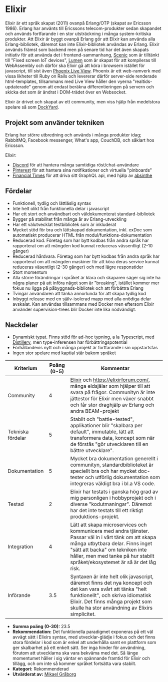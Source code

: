 # Elixir

Elixir är ett språk skapat (2011) ovanpå Erlang/OTP (skapat av Ericsson 1986). Erlang har använts till Ericssons telecom-produkter sedan skapandet och används fortfarande i en stor utsträckning i många system-kritiska produkter. Att Elixir är byggt ovanpå Erlang gör att Elixir kan använda alla Erlang-bibliotek, däremot kan inte Elixir-bibliotek användas av Erlang. Elixir används främst som backend men på senare tid har det även skapats initiativ för att använda det i frontend-sammanhang, [Scenic](https://github.com/boydm/scenic) som är tilltänkt till "Fixed screen IoT devices", [Lumen](https://github.com/lumen/lumen) som är skapat för att kompileras till WebAssembly och därför ska Elixir gå att köra i browsern istället för javascript, till sist även [Phoenix Live View](https://github.com/phoenixframework/phoenix_live_view). Phoenix är ett web-ramverk med vissa likheter till Ruby on Rails och levererar därför server-side renderade html-templates, tillsammans med Live View håller den vyerna "realtids-updaterade" genom att endast beräkna differentieringen på servern och skicka det som är ändrat i DOM-trädet över en Websocket.

Elixir är drivet och skapat av ett community, men viss hjälp från medelstora spelare så som [DockYard](https://dockyard.com/).
## Projekt som använder tekniken

Erlang har större utbredning och används i många produkter idag; RabbitMQ, Facebook messenger, What's app, CouchDB, och såklart hos Ericsson.

Elixir:

- [Discord](https://blog.discordapp.com/using-rust-to-scale-elixir-for-11-million-concurrent-users-c6f19fc029d3) för att hantera många samtidiga röst/chat-användare
- [Pinterest](https://www.nytimes.com/2018/09/09/technology/pinterest-growth.html) för att hantera sina notifikationer och virtuella "pinboards"
- [Financial Times](https://github.com/Financial-Times?utf8=%E2%9C%93&q=&type=source&language=elixir) för att driva sitt GraphQL api, med hjälp av [absinthe](https://github.com/absinthe-graphql/absinthe)

## Fördelar

- Funktionell, tydlig och lättläslig syntax
- Inte helt olikt från funktionella delar i javascript 
- Har ett stort och användbart och väldokumenterat standard-bibliotek
- Bygger på stabilitet från många år av Erlang-utveckling
- Har ett välutvecklat testbibliotek som är inkluderat
- Mycket stöd för bra och lättskapad dokumentation, inkl. exDoc som automatiskt producerar HTML från modul/funktions-dokumentation
- Reducerad kod. Företag som har bytt kodbas från andra språk har rapporterat om att mängden kod kunnat reduceras vässentligt (2-10 gånger)
- Reducerad hårdvara. Företag som har bytt kodbas från andra språk har rapporterat om att mängden maskiner för att köra deras service kunnat reduceras väsentligt (2-30 gånger) och med lägre responstider
- Stort momentum
- Alla större förändringar i språket är klara och skaparen säger sig inte ha några planer på att införa något som är "breaking", istället kommer mer fokus nu ligga på påbyggnads-bibliotek och att förbättra Erlang
- Tvingar användaren att tänka annorlunda för att skapa tydlig kod
- Inbyggt release med en själv-isolerad mapp med alla onödiga delar avskalat. Kan användas tillsammans med Docker men eftersom Elixir använder supervision-trees blir Docker inte lika nödvändigt.

## Nackdelar

- Dynamiskt typat. Finns stöd för ad-hoc typning, a la Typescript, med [Distillery](https://github.com/bitwalker/distillery), men type-inferensen har förbättringspotential
- Förhållandevis nytt och många projekt är fortfarande i sin uppstartsfas
- Ingen stor spelare med kaptial står bakom språket

| **Kriterium**     | **Poäng (0-5)** | **Kommentar**                                                                                                                                                                                                                                                                                                                                           |
| ----------------- | --------------- | ------------------------------------------------------------------------------------------------------------------------------------------------------------------------------------------------------------------------------------------------------------------------------------------------------------------------------------------------------- |
| Community         | 4               | [Elixir](https://elixir-slackin.herokuapp.com/) och https://elixirforum.com/, många eldsjälar som hjälper till att svara på frågor. Communityn är inte jättestor för Elixir men växer snabbt och får stor draghjälp av Erlang och andra BEAM-projekt|
| Tekniska fördelar | 5               | Stabilt och "battle-tested", applikationer blir "skalbara per default", immutable, lätt att transformera data, koncept som när de förstås "gör utvecklaren till en bättre utvecklare".                                                                                                                                                                                                                                                                                                                                       |
| Dokumentation     | 5               | Mycket bra dokumentation generellt i communityn, standardbiblioteket är speciellt bra och har mycket doc-tester och utförlig dokumentation som integreras väldigt bra i bl.a VS code.                                                                                                                                                                                                                                                                                               |
| Testad            | 2               | Elixir har testats i ganska hög grad av mig personligen i hobbyprojekt och i diverse "kodutmaningar". Däremot har det inte testats till ett riktigt produktions-projekt.                                                                                                                                                                                       |
| Integration       | 4               | Lätt att skapa microservices och kommunicera med andra tjänster. Passar väl in i vårt tänk om att skapa många utbytbara delar. Finns inget "sätt att backa" om tekniken inte håller, men med tanke på hur stabilt språket/ekosystemet är så är det låg risk.                                                                                                       |
| Införande         | 3.5             | Syntaxen är inte helt olik javascript, däremot finns det nya koncept och det kan vara svårt att tänka "helt funktionellt", och skriva idiomatisk Elixir. Det finns många projekt som skulle ha stor användning av Elixirs simplicitet. 


- **Summa poäng (0-30):** 23.5
- **Rekommendation:** Det funktionella paradigmet exponeras på ett väl avvägt sätt i Elixirs syntax, med utvecklar-glädje i fokus och det finns stora fördelar i kod som är enkel att underhålla samt en plattform som ger skalbarhet på ett enkelt sätt. Ser inga hinder för användning, förutom att utvecklarna ska vara bekväma med det. Så länge momentumet håller i sig väntar en spännande framtid för Elixir och tillägg, och om inte så kommer språket fortsätta vara stabilt.
- **Kategori:** Rekommenderad
- **Utvärderat av:** [Mikael Gråborg](https://github.com/graborg)
